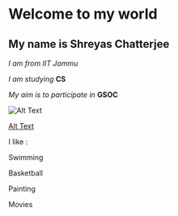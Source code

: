 # Welcome to my world
## My name is Shreyas Chatterjee
*I am from IIT Jammu*

*I am studying* **CS** 

*My aim is to participate in* **GSOC**

![Alt Text](https://upload.wikimedia.org/wikipedia/commons/thumb/8/85/GSoC-icon.svg/220px-GSoC-icon.svg.png)

[Alt Text](https://summerofcode.withgoogle.com/)

I like :

   Swimming
   
   Basketball
   
   Painting
   
   Movies
